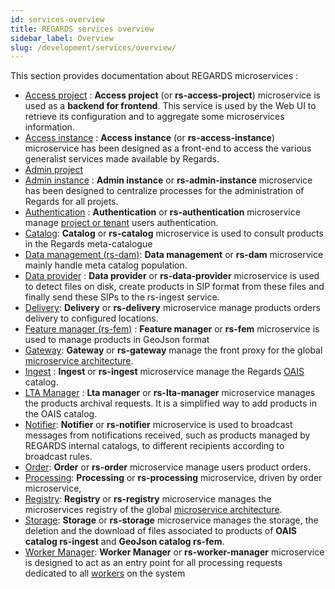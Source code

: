```yaml
---
id: services-overview
title: REGARDS services overview
sidebar_label: Overview
slug: /development/services/overview/
---
```


This section provides documentation about REGARDS microservices :

- [Access project](../services/access-project/overview.md) : **Access project** (or **rs-access-project**) microservice
  is used as a **backend for frontend**. This service is used by the Web UI to retrieve its configuration and to
  aggregate some microservices information.
- [Access instance](./access-instance/overview.md) : **Access instance** (or **rs-access-instance**) microservice has
  been designed as a front-end to access the various generalist services made available by Regards.
- [Admin project](../backend/regards/admin/admin.md)
- [Admin instance](admin-instance/overview.md) : **Admin instance** or **rs-admin-instance** microservice has been
  designed to centralize processes for the administration of Regards for all projets.
- [Authentication](authentication/authentication-overview.md) : **Authentication** or **rs-authentication** microservice
  manage [project or tenant](../concepts/03-multitenant.md) users authentication.
- [Catalog](catalog/overview.md): **Catalog** or **rs-catalog** microservice is used to consult products in the Regards
  meta-catalogue
- [Data management (rs-dam)](./dam/overview.md): **Data management** or **rs-dam** microservice mainly handle meta
  catalog population.
- [Data provider](dataprovider/dataprovider-overview.md) : **Data provider** or **rs-data-provider** microservice is
  used to detect files on disk, create products in SIP format from these files and finally send these SIPs to the
  rs-ingest service.
- [Delivery](delivery/delivery-overview.md): **Delivery** or **rs-delivery** microservice manage products orders
  delivery to configured locations.
- [Feature manager (rs-fem)](fem/overview.md) : **Feature manager** or **rs-fem** microservice is used to manage
  products in GeoJson format
- [Gateway](gateway/gateway.md): **Gateway** or **rs-gateway** manage the front proxy for the
  global [microservice architecture](../concepts/02-microservices.md).
- [Ingest](ingest/overview.md) : **Ingest** or **rs-ingest** microservice manage the
  Regards [OAIS](../appendices/01-oais.md) catalog.
- [LTA Manager](lta-manager/lta-manager.md) : **Lta manager** or **rs-lta-manager** microservice manages the
  products archival requests. It is a simplified way to add products in the OAIS catalog.
- [Notifier](notifier/overview.md): **Notifier** or **rs-notifier** microservice is used to broadcast messages from
  notifications received, such as products managed by REGARDS internal catalogs, to different recipients according to
  broadcast rules.
- [Order](order/overview.md): **Order** or **rs-order** microservice manage users product orders.
- [Processing](processing/overview.md): **Processing** or **rs-processing** microservice, driven by order microservice,
- [Registry](registry/overview.md): **Registry** or **rs-registry** microservice manages the microservices registry of
  the global [microservice architecture](../concepts/02-microservices.md).
- [Storage](storage/overview.md): **Storage** or **rs-storage** microservice manages the storage, the deletion and the
  download of files associated to products of **OAIS catalog rs-ingest** and **GeoJson catalog rs-fem**.
- [Worker Manager](worker-manager/overview.md): **Worker Manager** or **rs-worker-manager** microservice is
  designed to act as an entry point for all processing requests dedicated to
  all [workers](../../development/concepts/08-workers.md) on the system